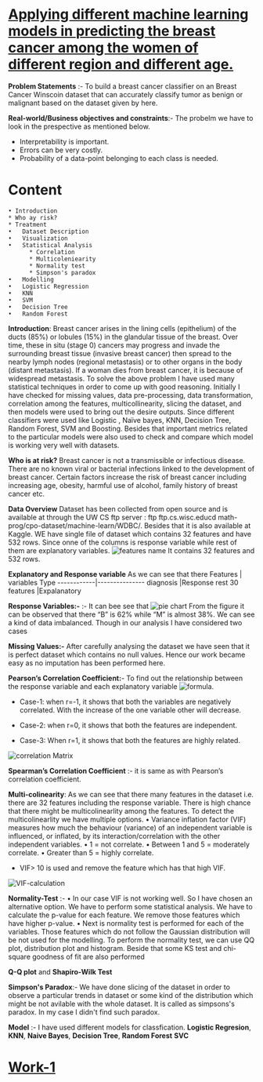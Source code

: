 # [Applying different machine learning models in predicting the breast cancer among the women of different region and different age.](https://www.kaggle.com/jurk06/breast-cancer-classification)
 **Problem Statements** :- To build a breast cancer classifier on an Breast Cancer Winscoin dataset that can accurately classify tumor as benign or malignant based on the dataset given by here. 
 
 
 **Real-world/Business objectives and constraints**:- The probelm we have to look in the prespective as mentioned below.
 * Interpretability is important.
 * Errors can be very costly.
 * Probability of a data-point belonging to each class is needed.
 
# Content
    • Introduction
    * Who ay risk? 
    * Treatment
    •	Dataset Description
    •	Visualization
    •	Statistical Analysis
          * Correlation 
          * Multicoleniearity
          * Normality test 
          * Simpson's paradox
    •	Modelling
    •	Logistic Regression
    •	KNN
    •	SVM
    •	Decision Tree
    •	Random Forest
    
    
    
    
   **Introduction**: Breast cancer arises in the lining cells (epithelium) of the ducts (85%) or lobules (15%) in the glandular tissue of the breast. Over time, these in situ (stage 0) cancers may progress and invade the surrounding breast tissue (invasive breast cancer) then spread to the nearby lymph nodes (regional metastasis) or to other organs in the body (distant metastasis).  If a woman dies from breast cancer, it is because of widespread metastasis.
   To solve the above problem I have used many statistical techniques in order to come up with good reasoning. Initially I have checked for missing values, data pre-processing, data transformation, correlation among the features, multicollinearity, slicing the dataset, and then models were used to bring out the desire outputs. Since different classifiers were used like Logistic , Naïve bayes, KNN, Decision Tree, Random Forest, SVM and Boosting. Besides that important metrics related to the particular models were also used to check and compare which model is working very well with datasets. 
  
  
  **Who is at risk?**  Breast cancer is not a transmissible or infectious disease. There are no known viral or bacterial infections linked to the development of breast cancer. Certain factors increase the risk of breast cancer including increasing age, obesity, harmful use of alcohol, family history of breast cancer etc.
  
  
 **Data Overview** Dataset has been collected from open source and is available at through the UW CS ftp server : ftp ftp.cs.wisc.educd math-prog/cpo-dataset/machine-learn/WDBC/.  Besides that it is also available at Kaggle. WE have single file of dataset which contains 32 features and have 532 rows. Since onne of the columns is response variable while rest of them are explanatory variables.
 ![features name](https://user-images.githubusercontent.com/22790745/132085238-321f22b5-4256-4444-bb96-f7223b6464bc.png)
 It contains 32 features and 532 rows. 
 
 
 **Explanatory and Response variable** As we can see that there 
Features	| variables Type
------------|---------------
diagnosis	 |Response
rest 30 features	|Expalanatory


**Response Variables:-**   :-  It can bee see that ![pie chart](https://user-images.githubusercontent.com/22790745/132085295-c0da7ea9-174c-4e91-9587-bef839a76bd2.png)
From the figure it can be observed that there “B” is 62% while “M” is almost 38%. We can see a kind of data imbalanced. Though in our analysis I have considered two cases


**Missing Values:-** After carefully analysing the dataset we have seen that it is perfect dataset which contains no null values. Hence our work became easy as no imputation has been performed here. 

**Pearson’s Correlation Coefficient:**- To find out the relationship between the response variable and each explanatory variable
![formula](https://user-images.githubusercontent.com/22790745/132085352-1a833ac6-4466-4237-acff-ad0cfa23db75.png).

* Case-1: when r=-1, it shows that both the variables are negatively correlated. With the increase of the one variable other will decrease.

* Case-2: when r=0, it shows that both the features are independent.

* Case-3: When r=1, it shows that both the features are highly related.

![correlation Matrix](https://user-images.githubusercontent.com/22790745/132085412-28bfe4ae-109a-4f75-8d9c-39473579e204.png)


**Spearman’s Correlation Coefficient** :- it is same as with Pearson’s correlation coefficient.


**Multi-colinearity**: As we can see that there many features in the dataset i.e. there are 32 features including the response variable. There is high chance that there might be multicolinearlity among the features. To detect the multicolinearlity we have multiple options.
   •	Variance inflation factor (VIF) measures how much the behaviour (variance) of an independent variable is influenced, or inflated, by its interaction/correlation with the other independent variables. 
   •	1 = not correlate.
   •	Between 1 and 5 = moderately correlate.
   •	Greater than 5 = highly correlate.
   *	VIF> 10 is used and remove the feature which has that high VIF.

![VIF-calculation](https://user-images.githubusercontent.com/22790745/132085933-00bcd0ea-fdba-4b4f-80e9-aefc87da864d.png)


**Normality-Test** :- •	In our case VIF is not working well. So I have chosen an alternative option.  We have to perform some statistical analysis. We have to calculate the p-value for each feature. We remove those features which have higher p-value. •	Next is normality test is performed for each of the variables. Those features which do not follow the Gaussian distribution will be not used for the modelling. To perform the normality test, we can use QQ plot, distribution plot and histogram. Beside that some KS test and chi-square goodness of fit are also performed

**Q-Q plot** and **Shapiro-Wilk Test** 

**Simpson's Paradox**:- We have done slicing of the dataset in order to observe a particular trends in dataset or some kind of the distribution which might be not avilable with the whole dataset. It is called as simpsons's paradox.
In my case I didn't find such paradox.

 **Model** :- I have used different models for classfication. 
 **Logistic Regresion**, **KNN**, **Naive Bayes**, **Decision Tree**, **Random Forest** **SVC**
 
 
 # [Work-1](https://www.kaggle.com/jurk06/breast-cancer-predictionlogisticregression-acc-92)
 

